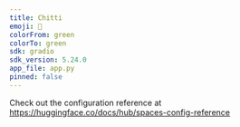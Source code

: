 ```yaml
---
title: Chitti
emoji: 👀
colorFrom: green
colorTo: green
sdk: gradio
sdk_version: 5.24.0
app_file: app.py
pinned: false
---
```


Check out the configuration reference at https://huggingface.co/docs/hub/spaces-config-reference

